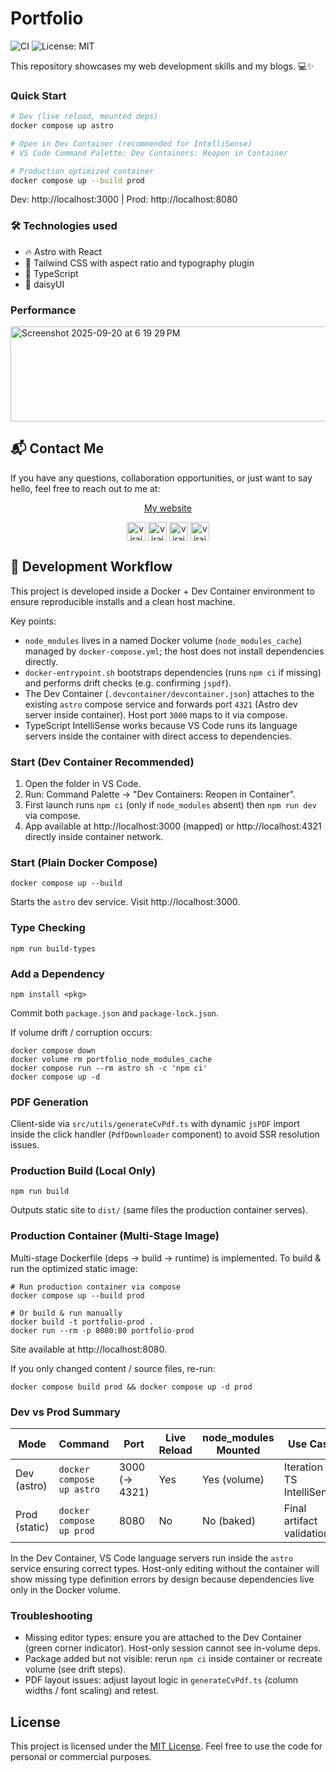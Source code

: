 # Portfolio

![CI](https://github.com/virajbahulkar/portfolio/actions/workflows/ci.yml/badge.svg)
![License: MIT](https://img.shields.io/badge/License-MIT-green.svg)

This repository showcases my web development skills and my blogs. 💻✨

### Quick Start
```bash
# Dev (live reload, mounted deps)
docker compose up astro

# Open in Dev Container (recommended for IntelliSense)
# VS Code Command Palette: Dev Containers: Reopen in Container

# Production optimized container
docker compose up --build prod
```
Dev: http://localhost:3000  |  Prod: http://localhost:8080


### 🛠️ Technologies used

- 🔥 Astro with React
- 🎨 Tailwind CSS with aspect ratio and typography plugin
- 🎉 TypeScript
- 🎨 daisyUI

### Performance

<img width="532" height="152" alt="Screenshot 2025-09-20 at 6 19 29 PM" src="https://github.com/user-attachments/assets/56126391-f210-47a4-b9a9-6ee0152a0a41" />



## 📬 Contact Me

If you have any questions, collaboration opportunities, or just want to say hello, feel free to reach out to me at:

<p align="center">
  <a href="https://virajbahulkar.me" target="blank">My website</a>
</p>

<p align="center">
  <a href="https://linkedin.com/in/virajbahulkar" target="blank"><img align="center" src="https://cdn.jsdelivr.net/npm/simple-icons@3.0.1/icons/linkedin.svg" alt="virajbahulkar" height="30" width="30" /></a>
  <a href="https://fb.com/virajbahulkar" target="blank"><img align="center" src="https://cdn.jsdelivr.net/npm/simple-icons@3.0.1/icons/facebook.svg" alt="virajbahulkar" height="30" width="30" /></a>
  <a href="https://instagram.com/virajbahulkar" target="blank"><img align="center" src="https://cdn.jsdelivr.net/npm/simple-icons@3.0.1/icons/instagram.svg" alt="virajbahulkar" height="30" width="30" /></a>
  <a href="https://x.com/virajbahulkar" target="blank"><img align="center" src="https://cdn.jsdelivr.net/npm/simple-icons@3.0.1/icons/twitter.svg" alt="virajbahulkar" height="30" width="30" /></a>
</p>

## 🧪 Development Workflow

This project is developed inside a Docker + Dev Container environment to ensure reproducible installs and a clean host machine.

Key points:

- `node_modules` lives in a named Docker volume (`node_modules_cache`) managed by `docker-compose.yml`; the host does not install dependencies directly.
- `docker-entrypoint.sh` bootstraps dependencies (runs `npm ci` if missing) and performs drift checks (e.g. confirming `jspdf`).
- The Dev Container (`.devcontainer/devcontainer.json`) attaches to the existing `astro` compose service and forwards port `4321` (Astro dev server inside container). Host port `3000` maps to it via compose.
- TypeScript IntelliSense works because VS Code runs its language servers inside the container with direct access to dependencies.

### Start (Dev Container Recommended)
1. Open the folder in VS Code.
2. Run: Command Palette → "Dev Containers: Reopen in Container".
3. First launch runs `npm ci` (only if `node_modules` absent) then `npm run dev` via compose.
4. App available at http://localhost:3000 (mapped) or http://localhost:4321 directly inside container network.

### Start (Plain Docker Compose)
```
docker compose up --build
```
Starts the `astro` dev service. Visit http://localhost:3000.

### Type Checking
```
npm run build-types
```

### Add a Dependency
```
npm install <pkg>
```
Commit both `package.json` and `package-lock.json`.

If volume drift / corruption occurs:
```
docker compose down
docker volume rm portfolio_node_modules_cache
docker compose run --rm astro sh -c 'npm ci'
docker compose up -d
```

### PDF Generation
Client-side via `src/utils/generateCvPdf.ts` with dynamic `jsPDF` import inside the click handler (`PdfDownloader` component) to avoid SSR resolution issues.

### Production Build (Local Only)
```
npm run build
```
Outputs static site to `dist/` (same files the production container serves).

### Production Container (Multi-Stage Image)
Multi-stage Dockerfile (deps → build → runtime) is implemented. To build & run the optimized static image:
```
# Run production container via compose
docker compose up --build prod

# Or build & run manually
docker build -t portfolio-prod .
docker run --rm -p 8080:80 portfolio-prod
```
Site available at http://localhost:8080.

If you only changed content / source files, re-run:
```
docker compose build prod && docker compose up -d prod
```

### Dev vs Prod Summary
| Mode | Command | Port | Live Reload | node_modules Mounted | Use Case |
|------|---------|------|-------------|-----------------------|----------|
| Dev (astro) | `docker compose up astro` | 3000 (→ 4321) | Yes | Yes (volume) | Iteration & TS IntelliSense |
| Prod (static) | `docker compose up prod` | 8080 | No | No (baked) | Final artifact validation |

In the Dev Container, VS Code language servers run inside the `astro` service ensuring correct types. Host-only editing without the container will show missing type definition errors by design because dependencies live only in the Docker volume.

### Troubleshooting
- Missing editor types: ensure you are attached to the Dev Container (green corner indicator). Host-only session cannot see in-volume deps.
- Package added but not visible: rerun `npm ci` inside container or recreate volume (see drift steps).
- PDF layout issues: adjust layout logic in `generateCvPdf.ts` (column widths / font scaling) and retest.


## License

This project is licensed under the [MIT License](LICENSE). Feel free to use the code for personal or commercial purposes.
